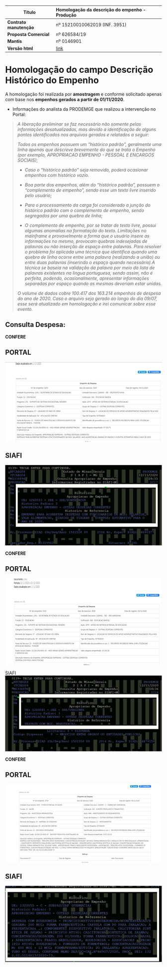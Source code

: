 
|Título| Homologação da descrição do empenho - Produção
| -|:-
|__Contrato manutenção__ | nº 15210010062019 (INF. 3951)
|__Proposta Comercial__ | nº 626584/19
|__Mantis__ |nº 0146901
|__Versão html__ |[link]()

# Homologação do campo Descrição Histórico do Empenho

A homologação foi realizada por **amostragem** e conforme solicitado apenas com base nos **empenhos gerados a partir de 01/11/2020**.

* Informações do analista da PRODEMGE que realizou a intervenção no Portal:

>_A liberação preliminar se faz necessário não somente pelas informações desatualizadas, mas devido a identificação de alguns pontos identificados nos arquivos gerados e relatados a seguir:_
>
>_Todos os empenhos possuem um “histórico padrão”, geralmente uma linha apenas que descreve brevemente do que se trata o Empenho (por exemplo, APROPRIACAO EMPENHO - PESSOAL E ENCARGOS SOCIAIS);_
>
> * _Caso o “histórico padrão” seja removido, poderá ocasionar empenhos com histórico vazio._
> * _Boa parte dos empenhos, além do “histórico padrão”, possuem o “complemento de empenho”, sendo esse um texto livre inserido pelo usuário;_
>
> * _Para o processamento da carga foi considerado a junção do histórico padrão com o complemento de empenho, sendo segregados por uma quebra de linha;_
>* _O complemento de empenho, por se tratar de texto livre, possui algumas anomalias na formatação do texto. Limitações no mainframe e provavelmente a forma que o usuário insere as informações no mesmo, provocam quebras indesejadas de palavras ou não inserção de espaço entre palavras. Para resolver o problema foi aplicada uma técnica que identifica quando uma quebra de linha ocorre entre uma palavra (realizando a união) ou entre duas palavras (inserindo o espaço quando necessário).A técnica se baseia na validação da palavra por meio da lista de palavras existentes na língua portuguesa, sendo assim, não é perfeita, podendo, ocasionalmente, apresentar informações separadas por espaço quando as mesmas deveriam estar unidas._
>
>_O volume de dados cobre 100.417 dos 163.214 empenhos de despesa do ano de 2020. Caso o arquivo seja gerado ao longo do dia 09/07, esse será atualizado em homologação e irei comunicar sobre esse evento._


## Consulta Despesa:

<div class="alert alert-success">

__CONFERE__

PORTAL
--

![](static/empenho1653-see-2020.png)

SIAFI
--
![](static/siafi_empenho1653_see-2020.png)  
</div>

<div class="alert alert-success">

__CONFERE__

PORTAL
--

![](static/empenho2192-see-2020.png)

SIAFI
![](static/siafi_empenho2192_see-2020.png)
</div>

<div class="alert alert-success">


<div class="alert alert-success">

__CONFERE__

PORTAL
--
![](static/empenho2754-ses-2020.png)

SIAFI
--
![](static/siafi_empenho2754_ses-2020.png)

</div>
